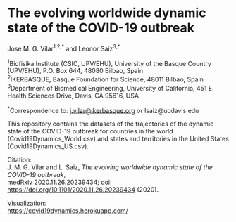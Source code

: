 
# The evolving worldwide dynamic state of the COVID-19 outbreak

Jose M. G. Vilar<sup>1,2,\*</sup> and Leonor Saiz<sup>3,\*</sup>

<sup>1</sup>Biofisika Institute (CSIC, UPV/EHU), University of the Basque
Country (UPV/EHU), P.O. Box 644, 48080 Bilbao, Spain<br>
<sup>2</sup>IKERBASQUE, Basque Foundation for Science, 48011 Bilbao, Spain<br>
<sup>3</sup>Department of Biomedical Engineering, University of California, 451
E. Health Sciences Drive, Davis, CA 95616, USA

<sup>\*</sup>Correspondence to: j.vilar@ikerbasque.org or lsaiz\@ucdavis.edu

This repository contains the datasets of the trajectories of the dynamic
state of the COVID-19 outbreak for countries in the world
(Covid19Dynamics_World.csv) and states and territories in the United
States (Covid19Dynamics_US.csv).

Citation:<br>
J. M. G. Vilar and L. Saiz, _The evolving worldwide dynamic state of the COVID-19 outbreak_,<br>
medRxiv 2020.11.26.20239434; doi: https://doi.org/10.1101/2020.11.26.20239434 (2020).

Visualization:<br>
https://covid19dynamics.herokuapp.com/
